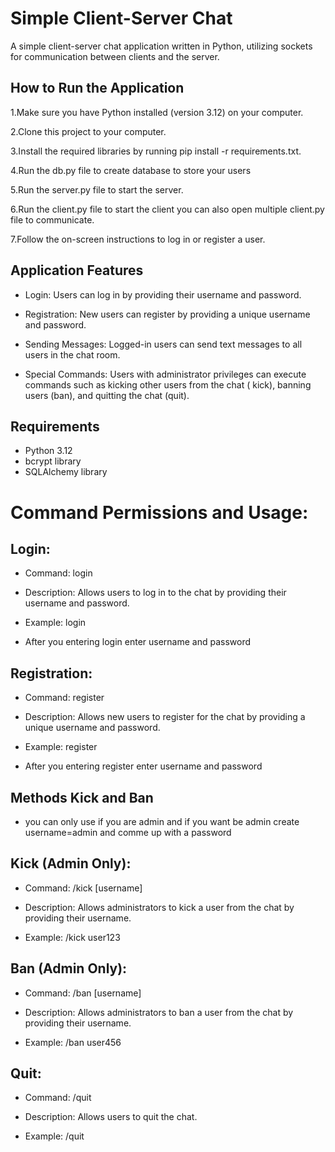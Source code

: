 # Simple Client-Server Chat

A simple client-server chat application written in Python, utilizing sockets for communication between clients and the
server.

## How to Run the Application

1.Make sure you have Python installed (version 3.12) on your computer.

2.Clone this project to your computer.

3.Install the required libraries by running pip install -r requirements.txt.

4.Run the db.py file to create database to store your users

5.Run the server.py file to start the server.

6.Run the client.py file to start the client you can also open multiple client.py file to communicate.

7.Follow the on-screen instructions to log in or register a user.

## Application Features

- Login: Users can log in by providing their username and password.

- Registration: New users can register by providing a unique username and password.

- Sending Messages: Logged-in users can send text messages to all users in the chat room.

- Special Commands: Users with administrator privileges can execute commands such as kicking other users from the chat (
  kick), banning users (ban), and quitting the chat (quit).

## Requirements

- Python 3.12
- bcrypt library
- SQLAlchemy library

# Command Permissions and Usage:

## Login:

- Command: login

- Description: Allows users to log in to the chat by providing their username and password.

- Example: login

- After you entering login enter username and password

## Registration:

- Command: register

- Description: Allows new users to register for the chat by providing a unique username and password.

- Example: register

- After you entering register enter username and password

## Methods Kick and Ban
- you can only use if you are admin and if you want be admin create username=admin and comme up with a password
## Kick (Admin Only):

- Command: /kick [username]

- Description: Allows administrators to kick a user from the chat by providing their username.

- Example: /kick user123

## Ban (Admin Only):

- Command: /ban [username]

- Description: Allows administrators to ban a user from the chat by providing their username.

- Example: /ban user456

## Quit:

- Command: /quit

- Description: Allows users to quit the chat.

- Example: /quit